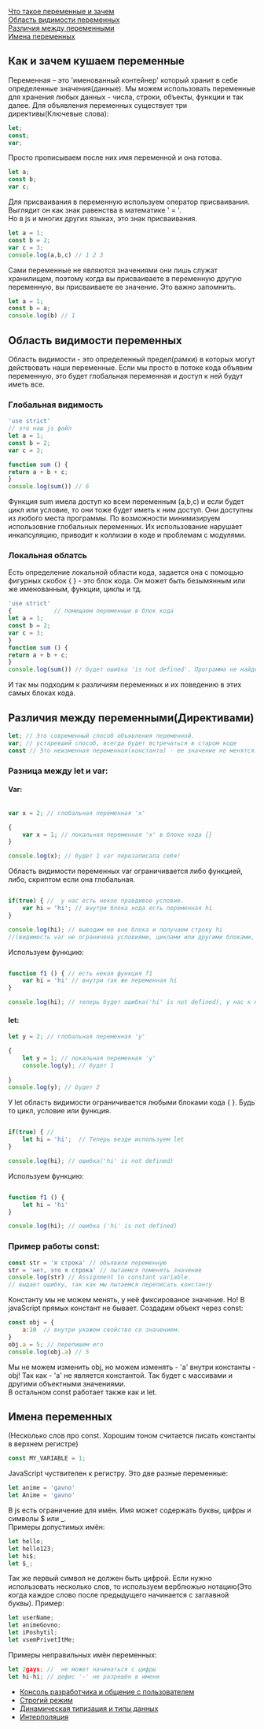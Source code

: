 
[Что такое переменные и зачем](#whatIsIt)<br>
[Область видимости переменных](#visibility)<br>
[Различия между переменными](#difference)<br>
[Имена переменных](#name)<br>





## <a name ='whatIsIt'> Как и зачем кушаем переменные </a> ##
Переменная – это 'именованный контейнер' который хранит в себе определенные значения(данные). 
Мы можем использовать переменные для хранения любых данных - числа, строки, объекты, функции и так далее.
Для объявления переменных существует три директивы(Ключевые слова):
```javascript 
let;
const;
var;
```
Просто прописываем после них имя переменной и она готова.
```javascript 
let a;
const b;
var c;
```

Для присваивания в переменную используем оператор присваивания.
Выглядит он как знак равенства в математике ' = '. <br>
Но в js и многих других языках, это знак присваивания.
```javascript
let a = 1; 
const b = 2;
var c = 3;
console.log(a,b,c) // 1 2 3
```
Сами переменные не являются значениями они лишь служат хранилищем, поэтому когда вы присваиваете в переменную другую переменную, вы присваиваете ее значение.
Это важно запомнить.
```javascript
let a = 1; 
const b = a;
console.log(b) // 1
```

## <a name ='visibility'> Область видимости переменных </a> ##
Область видимости - это определенный предел(рамки) в которых могут действовать наши переменные.
Если мы просто в потоке кода объявим переменную, это будет глобальная переменная и доступ к ней будут иметь все.
### Глобальная видимость ###
```javascript
'use strict'
// это наш js файл
let a = 1;
const b = 2;
var c = 3;

function sum () {
return a + b + c;
}
console.log(sum()) // 6
```
Функция sum имела доступ ко всем переменным (a,b,c) и если будет цикл или условие, то они тоже будет иметь к ним доступ.
Они доступны из любого места программы.
По возможности минимизируем использовние глобальных переменных. Их использование нарушает инкапсуляцию, приводит к коллизии в коде и проблемам с модулями.
### Локальная облатсь ###
Есть определение локальной области кода, задается она с помощью фигурных скобок { } - это блок кода.
Он может быть безымянным или же именованным, функции, циклы и тд.
```javascript
'use strict'
{            // помещаем переменные в блок кода
let a = 1;
const b = 2;
var c = 3;
}
function sum () {
return a + b + c;
}
console.log(sum()) // будет ошибка 'is not defined'. Программа не найдет эти переменные.
```
И так мы подходим к различиям переменных и их поведению в этих самых блоках кода.

## <a name ='difference'> Различия между переменными(Директивами) </a> ##
```javascript
let; // Это современный способ объявления переменной.
var; // устаревший способ, всегда будет встречаться в старом коде
const // Это неизменная переменная(константа) - ее значение не менятся.
```

### Разница между let и var: ###
#### Var: ####
```javascript

var x = 2; // глобальная переменная 'x'

{
    var x = 1; // локальная переменная 'x' в блоке кода {}
}

console.log(x); // будет 1 var перезаписала себя!
```
Область видимости переменных var ограничивается либо функцией, либо, скриптом если она глобальная.
```javascript

if(true) { //  у нас есть некое правдивое условие.
    var hi = 'hi'; // внутри блока кода есть переменная hi
}

console.log(hi); // выводим ее вне блока и получаем строку hi
//(видимость var не ограничена условиями, циклами или другими блоками, кроме функции)
```
Используем функцию:
```javascript

function f1 () { // есть некая функция f1
    var hi = 'hi' // внутри так же переменная hi
}

console.log(hi); // теперь будет ошибка('hi' is not defined), у нас к ней нет доступа.
```
#### let: ####
```javascript
let y = 2; // глобальная переменная 'y'

{
    let y = 1; // локальная переменная 'y'
    console.log(y); // будет 1
    
}
console.log(y); // будет 2
```
У let область видимости ограничивается любыми блоками кода { }. Будь то цикл, условие или функция.
```javascript

if(true) { //  
    let hi = 'hi';  // Теперь везде используем let
}

console.log(hi); // ошибка('hi' is not defined)
```
Используем функцию:
```javascript

function f1 () {
    let hi = 'hi' 
}

console.log(hi); // ошибка ('hi' is not defined)
```

### Пример работы const: ###
```javascript
const str = 'я строка' // объявили переменную
str = 'нет, это я строка' // пытаемся поменять значение
console.log(str) // Assignment to constant variable.
// выдает ошибку, так как мы пытаемся переписать константу
```
Константу мы не можем менять, у неё фиксированое значение.
Но! В javaScript прямых констант не бывает.
Создадим объект через const:
```javascript
const obj = {
    a:10  // внутри укажем свойство со значением.
}
obj.a = 5; // перепишем его
console.log(obj.a) // 5
```
Мы не можем изменить obj, но можем изменять - 'a' внутри константы - obj! Так как  - 'a' не является константой.
Так будет с массивами и другими объектными значениями.<br>
В остальном const работает также как и let.

## <a name ='name'> Имена переменных </a> ##
(Несколько слов про const. Хорошим тоном считается писать константы в верхнем регистре)
```javascript
const MY_VARIABLE = 1;
```
JavaScript чуствителен к регистру.
Это две разные переменные:
```javascript
let anime = 'gavno'
let Anime = 'gavno'
```
В js есть ограничение для имён. Имя может содержать буквы, цифры и символы $ или _.<br>
Примеры допустимых имён:
```javascript
let hello;
let hello123;
let hi$;
let $_;
```
Так же первый символ не должен быть цифрой.
Если нужно использовать несколько слов, то используем верблюжью нотацию(Это когда каждое слово после предыдущего начинается с заглавной буквы).
Пример:
```javascript
let userName;
let animeGovno;
let iPoshytil;
let vsemPrivetItMe;
```

Примеры неправильных имён переменных:
```javascript
let 2gays; //  не может начинаться с цифры
let hi-hi; // дефис '-' не разрешён в имени
```
- [Консоль разработчика и общение с пользователем](https://github.com/Aquariids/MyJS/blob/main/app/Programming/Basic%20js/Browser%20Methods%20and%20console.md)<br>
- [Строгий режим](https://github.com/Aquariids/MyJS/blob/main/app/Programming/Basic%20js/use%20strict.md)</br>
- [Динамическая типизация и типы данных](https://github.com/Aquariids/MyJS/blob/main/app/Programming/Basic%20js/Data%20types%20and%20dynamic%20typing.md)<br>
- [Интерполяция](https://github.com/Aquariids/MyJS/blob/main/app/Programming/Basic%20js/Interpolation.md 'Интерполяция')<br>
